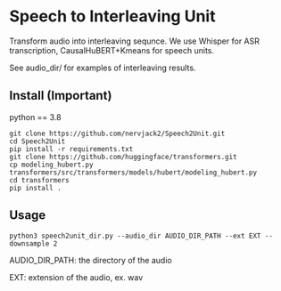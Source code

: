 # Speech to Interleaving Unit
Transform audio into interleaving sequnce. 
We use Whisper for ASR transcription, CausalHuBERT+Kmeans for speech units. 

See audio_dir/ for examples of interleaving results.
## Install (Important)
python == 3.8
```
git clone https://github.com/nervjack2/Speech2Unit.git
cd Speech2Unit
pip install -r requirements.txt
git clone https://github.com/huggingface/transformers.git
cp modeling_hubert.py transformers/src/transformers/models/hubert/modeling_hubert.py 
cd transformers
pip install .
```

## Usage
```
python3 speech2unit_dir.py --audio_dir AUDIO_DIR_PATH --ext EXT --downsample 2
``` 
AUDIO_DIR_PATH: the directory of the audio 

EXT: extension of the audio, ex. wav
